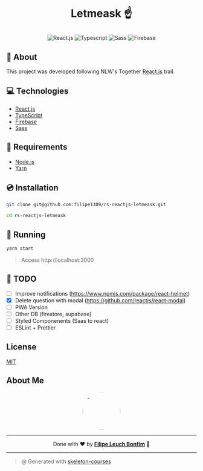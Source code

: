 # <p align="center">Letmeask ☝</p>

<p align="center">
    <img src="https://img.shields.io/badge/Code-ReactJS-informational?style=flat-square&logo=react&color=61DAFB" alt="React.js" />
    <img src="https://img.shields.io/badge/Code-Typescript-informational?style=flat-square&logo=typescript&color=3178C6" alt="Typescript" />
    <img src="https://img.shields.io/badge/Code-Saas-informational?style=flat-square&logo=sass&color=CC6699" alt="Sass" />
    <img src="https://img.shields.io/badge/Tool-Firebase-informational?style=flat-square&logo=firebase&color=FFCA28" alt="Firebase" />
</p>

## 💬 About

This project was developed following NLW's Together [React.js](https://nextlevelweek.com/episodios/react/aula-1/edicao/6) trail.

## :computer: Technologies

- [React.js](https://reactjs.org/)
- [TypeScript](https://typescriptlang.org/)
- [Firebase](https://firebase.google.com/)
- [Sass](https://sass-lang.com/)

## :scroll: Requirements

- [Node.js](https://nodejs.dev/)
- [Yarn](https://yarnpkg.com/)

## :cd: Installation

```sh
git clone git@github.com:filipe1309/rs-reactjs-letmeask.git
```

```sh
cd rs-reactjs-letmeask
```

## :runner: Running

```sh
yarn start
```

> Access http://localhost:3000

## 📃 TODO

- [ ] Improve notifications (https://www.npmjs.com/package/react-helmet)
- [x] Delete question with modal (https://github.com/reactjs/react-modal)
- [ ] PWA Version
- [ ] Other DB (firestore, supabase)
- [ ] Styled Componenents (Saas to react)
- [ ] ESLint + Prettier

## License

[MIT](https://choosealicense.com/licenses/mit/)

## About Me

<p align="center">
    <a style="font-weight: bold" href="https://www.linkedin.com/in/filipe1309/">
    <img style="border-radius:50%" width="100px; "src="https://avatars.githubusercontent.com/u/2081014?s=60&v=4"/>
    </a>
</p>

---

<p align="center">
    Done with ♥ by <a style="font-weight: bold" href="https://www.linkedin.com/in/filipe1309/">Filipe Leuch Bonfim</a> 🖖
</p>

---

> @ Generated with [skeleton-courses](https://github.com/filipe1309/skeleton-courses)

